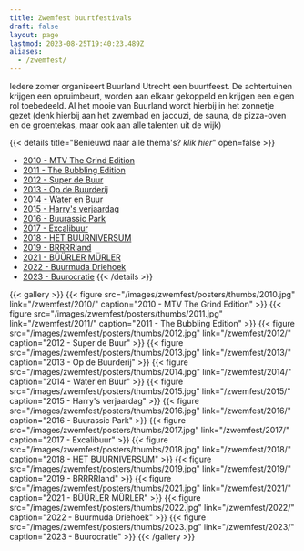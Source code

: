 ```yaml
---
title: Zwemfest buurtfestivals
draft: false
layout: page
lastmod: 2023-08-25T19:40:23.489Z
aliases:
  - /zwemfest/
---
```

Iedere zomer organiseert Buurland Utrecht een buurtfeest. De achtertuinen krijgen een opruimbeurt, worden aan elkaar gekoppeld en krijgen een eigen rol toebedeeld. Al het mooie van Buurland wordt hierbij in het zonnetje gezet (denk hierbij aan het zwembad en jaccuzi, de sauna, de pizza-oven en de groentekas, maar ook aan alle talenten uit de wijk) 

{{< details title="Benieuwd naar alle thema's? *klik hier*" open=false >}}
- [2010 - MTV The Grind Edition](/zwemfest/2010/) 
- [2011 - The Bubbling Edition](/zwemfest/2011/)
- [2012 - Super de Buur](/zwemfest/2012/)
- [2013 - Op de Buurderij](/zwemfest/2013/)
- [2014 - Water en Buur](/zwemfest/2014/)
- [2015 - Harry's verjaardag](/zwemfest/2015/)
- [2016 - Buurassic Park](/zwemfest/2016/)
- [2017 - Excalibuur](/zwemfest/2017/)
- [2018 - HET BUURNIVERSUM](/zwemfest/2018/)
- [2019 - BRRRRIand](/zwemfest/2019/)
- [2021 - BÜÜRLER MÜRLER](/zwemfest/2021/)
- [2022 - Buurmuda Driehoek](/zwemfest/2022/)
- [2023 - Buurocratie](/zwemfest/2023/)
{{< /details >}}

{{< gallery >}}
  {{< figure src="/images/zwemfest/posters/thumbs/2010.jpg" link="/zwemfest/2010/" caption="2010 - MTV The Grind Edition" >}} 
  {{< figure src="/images/zwemfest/posters/thumbs/2011.jpg" link="/zwemfest/2011/" caption="2011 - The Bubbling Edition" >}} 
  {{< figure src="/images/zwemfest/posters/thumbs/2012.jpg" link="/zwemfest/2012/" caption="2012 - Super de Buur" >}} 
  {{< figure src="/images/zwemfest/posters/thumbs/2013.jpg" link="/zwemfest/2013/" caption="2013 - Op de Buurderij" >}} 
  {{< figure src="/images/zwemfest/posters/thumbs/2014.jpg" link="/zwemfest/2014/" caption="2014 - Water en Buur" >}} 
  {{< figure src="/images/zwemfest/posters/thumbs/2015.jpg" link="/zwemfest/2015/" caption="2015 - Harry's verjaardag" >}} 
  {{< figure src="/images/zwemfest/posters/thumbs/2016.jpg" link="/zwemfest/2016/" caption="2016 - Buurassic Park" >}} 
  {{< figure src="/images/zwemfest/posters/thumbs/2017.jpg" link="/zwemfest/2017/" caption="2017 - Excalibuur" >}} 
  {{< figure src="/images/zwemfest/posters/thumbs/2018.jpg" link="/zwemfest/2018/" caption="2018 - HET BUURNIVERSUM" >}} 
  {{< figure src="/images/zwemfest/posters/thumbs/2019.jpg" link="/zwemfest/2019/" caption="2019 - BRRRRIand" >}} 
  {{< figure src="/images/zwemfest/posters/thumbs/2021.jpg" link="/zwemfest/2021/" caption="2021 - BÜÜRLER MÜRLER" >}} 
  {{< figure src="/images/zwemfest/posters/thumbs/2022.jpg" link="/zwemfest/2022/" caption="2022 - Buurmuda Driehoek" >}} 
  {{< figure src="/images/zwemfest/posters/thumbs/2023.jpg" link="/zwemfest/2023/" caption="2023 - Buurocratie" >}} 
{{< /gallery >}}



